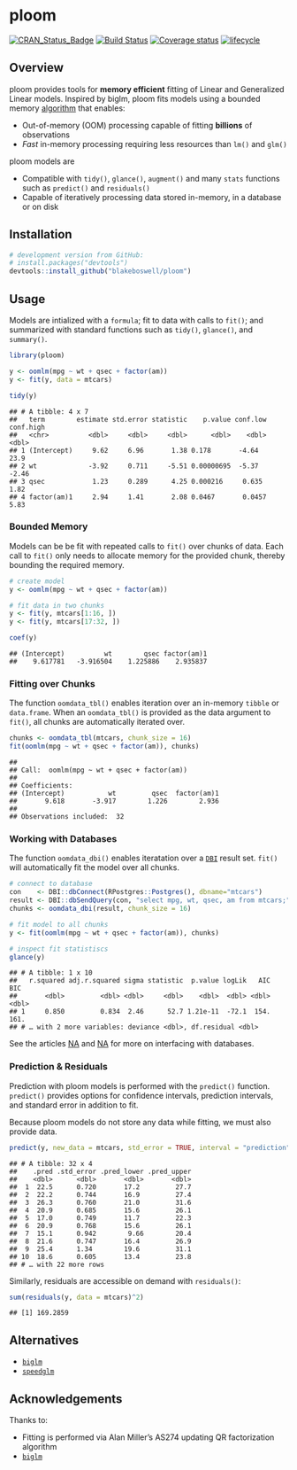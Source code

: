 
# ploom

[![CRAN\_Status\_Badge](https://www.r-pkg.org/badges/version/ploom)](https://cran.r-project.org/package=ploom)
[![Build
Status](https://api.travis-ci.com/blakeboswell/ploom.svg?branch=develop)](https://api.travis-ci.com/blakeboswell/ploom)
[![Coverage
status](https://codecov.io/gh/blakeboswell/ploom/branch/develop/graph/badge.svg)](https://codecov.io/github/blakeboswell/ploom?branch=develop)
[![lifecycle](https://img.shields.io/badge/lifecycle-experimental-orange.svg)](https://www.tidyverse.org/lifecycle/#experimental)

<!-- [AppVeyor Build Status]() -->

## Overview

ploom provides tools for **memory efficient** fitting of Linear and
Generalized Linear models. Inspired by biglm, ploom fits models using a
bounded memory [algorithm](#acknowledgements) that enables:

  - Out-of-memory (OOM) processing capable of fitting **billions** of
    observations
  - *Fast* in-memory processing requiring less resources than `lm()` and
    `glm()`

ploom models are

  - Compatible with `tidy()`, `glance()`, `augment()` and many `stats`
    functions such as `predict()` and `residuals()`
  - Capable of iteratively processing data stored in-memory, in a
    database or on disk

## Installation

``` r
# development version from GitHub:
# install.packages("devtools")
devtools::install_github("blakeboswell/ploom")
```

## Usage

Models are intialized with a `formula`; fit to data with calls to
`fit()`; and summarized with standard functions such as `tidy()`,
`glance()`, and `summary()`.

``` r
library(ploom)

y <- oomlm(mpg ~ wt + qsec + factor(am))
y <- fit(y, data = mtcars)

tidy(y)
```

    ## # A tibble: 4 x 7
    ##   term        estimate std.error statistic    p.value conf.low conf.high
    ##   <chr>          <dbl>     <dbl>     <dbl>      <dbl>    <dbl>     <dbl>
    ## 1 (Intercept)     9.62     6.96       1.38 0.178       -4.64       23.9 
    ## 2 wt             -3.92     0.711     -5.51 0.00000695  -5.37       -2.46
    ## 3 qsec            1.23     0.289      4.25 0.000216     0.635       1.82
    ## 4 factor(am)1     2.94     1.41       2.08 0.0467       0.0457      5.83

### Bounded Memory

Models can be be fit with repeated calls to `fit()` over chunks of data.
Each call to `fit()` only needs to allocate memory for the provided
chunk, thereby bounding the required memory.

``` r
# create model
y <- oomlm(mpg ~ wt + qsec + factor(am))

# fit data in two chunks
y <- fit(y, mtcars[1:16, ])
y <- fit(y, mtcars[17:32, ])

coef(y)
```

    ## (Intercept)          wt        qsec factor(am)1 
    ##    9.617781   -3.916504    1.225886    2.935837

### Fitting over Chunks

The function `oomdata_tbl()` enables iteration over an in-memory
`tibble` or `data.frame`. When an `oomdata_tbl()` is provided as the
data argument to `fit()`, all chunks are automatically iterated over.

``` r
chunks <- oomdata_tbl(mtcars, chunk_size = 16)
fit(oomlm(mpg ~ wt + qsec + factor(am)), chunks)
```

    ## 
    ## Call:  oomlm(mpg ~ wt + qsec + factor(am))
    ## 
    ## Coefficients:
    ## (Intercept)           wt         qsec  factor(am)1  
    ##       9.618       -3.917        1.226        2.936  
    ## 
    ## Observations included:  32

### Working with Databases

The function `oomdata_dbi()` enables iteratation over a [`DBI`]() result
set. `fit()` will automatically fit the model over all chunks.

``` r
# connect to database
con    <- DBI::dbConnect(RPostgres::Postgres(), dbname="mtcars")
result <- DBI::dbSendQuery(con, "select mpg, wt, qsec, am from mtcars;")
chunks <- oomdata_dbi(result, chunk_size = 16)

# fit model to all chunks
y <- fit(oomlm(mpg ~ wt + qsec + factor(am)), chunks)

# inspect fit statistiscs
glance(y)
```

    ## # A tibble: 1 x 10
    ##   r.squared adj.r.squared sigma statistic  p.value logLik   AIC   BIC
    ##       <dbl>         <dbl> <dbl>     <dbl>    <dbl>  <dbl> <dbl> <dbl>
    ## 1     0.850         0.834  2.46      52.7 1.21e-11  -72.1  154.  161.
    ## # … with 2 more variables: deviance <dbl>, df.residual <dbl>

See the articles [NA]() and [NA]() for more on interfacing with
databases.

### Prediction & Residuals

Prediction with ploom models is performed with the `predict()` function.
`predict()` provides options for confidence intervals, prediction
intervals, and standard error in addition to fit.

Because ploom models do not store any data while fitting, we must also
provide data.

``` r
predict(y, new_data = mtcars, std_error = TRUE, interval = "prediction")
```

    ## # A tibble: 32 x 4
    ##    .pred .std_error .pred_lower .pred_upper
    ##    <dbl>      <dbl>       <dbl>       <dbl>
    ##  1  22.5      0.720       17.2         27.7
    ##  2  22.2      0.744       16.9         27.4
    ##  3  26.3      0.760       21.0         31.6
    ##  4  20.9      0.685       15.6         26.1
    ##  5  17.0      0.749       11.7         22.3
    ##  6  20.9      0.768       15.6         26.1
    ##  7  15.1      0.942        9.66        20.4
    ##  8  21.6      0.747       16.4         26.9
    ##  9  25.4      1.34        19.6         31.1
    ## 10  18.6      0.605       13.4         23.8
    ## # … with 22 more rows

Similarly, residuals are accessible on demand with
    `residuals()`:

``` r
sum(residuals(y, data = mtcars)^2)
```

    ## [1] 169.2859

## Alternatives

  - [`biglm`](https://cran.r-project.org/web/packages/biglm/index.html)
  - [`speedglm`](https://cran.r-project.org/web/packages/speedglm/index.html)

## Acknowledgements

Thanks to:

  - Fitting is performed via Alan Miller’s AS274 updating QR
    factorization algorithm
  - [`biglm`](https://cran.r-project.org/web/packages/biglm/index.html)
